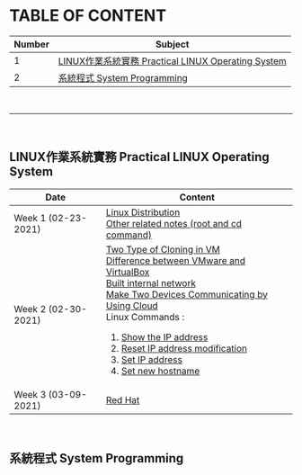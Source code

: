 # TABLE OF CONTENT
Number | Subject
-------|---------
1 | [LINUX作業系統實務 Practical LINUX Operating System](https://github.com/NubletZ/myNotes#LINUX作業系統實務-Practical-LINUX-Operating-System)
2 | [系統程式 System Programming](https://github.com/NubletZ/myNotes#系統程式-System-Programming)

<br>

---

<br>

## LINUX作業系統實務 Practical LINUX Operating System
Date | Content
-----|--------
Week 1 (02-23-2021) | [Linux Distribution](https://github.com/NubletZ/LinuxOS_Notes/tree/nubletz/109%E4%B8%8B/Week-1#1.-Linux-Distribution-(Linux-distro)) <br> [Other related notes (root and cd command)](https://github.com/NubletZ/LinuxOS_Notes/tree/nubletz/109%E4%B8%8B/Week-1#Other-related-notes)
Week 2 (02-30-2021) | [Two Type of Cloning in VM](https://github.com/NubletZ/LinuxOS_Notes/tree/nubletz/109%E4%B8%8B/Week-2#Two-Type-of-Cloning-in-VM-:) <br> [Difference between VMware and VirtualBox](https://github.com/NubletZ/LinuxOS_Notes/tree/nubletz/109%E4%B8%8B/Week-2#Difference-between-VMware-and-VirtualBox) <br> [Built internal network](https://github.com/NubletZ/LinuxOS_Notes/tree/nubletz/109%E4%B8%8B/Week-2#Built-internal-network) <br> [Make Two Devices Communicating by Using Cloud](https://github.com/NubletZ/LinuxOS_Notes/tree/nubletz/109%E4%B8%8B/Week-2#Make-Two-Devices-Communicating-by-Using-Cloud) <br> Linux Commands : <br> <ol><li>[Show the IP address](https://github.com/NubletZ/LinuxOS_Notes/tree/nubletz/109%E4%B8%8B/Week-2#1.-show-th-IP-address)</li><li>[Reset IP address modification](https://github.com/NubletZ/LinuxOS_Notes/tree/nubletz/109%E4%B8%8B/Week-2#2.-Reset-IP-addressmodification)</li> <li>[Set IP address](https://github.com/NubletZ/LinuxOS_Notes/tree/nubletz/109%E4%B8%8B/Week-2#3.-Set-IP-address)</li><li>[Set new hostname](https://github.com/NubletZ/LinuxOS_Notes/tree/nubletz/109%E4%B8%8B/Week-2#4.-Set-new-hostname)</li></ol>
Week 3 (03-09-2021) | [Red Hat](https://github.com/NubletZ/LinuxOS_Notes/tree/nubletz/109%E4%B8%8B/Week-2#Red-Hat) 

<br>

## 系統程式 System Programming